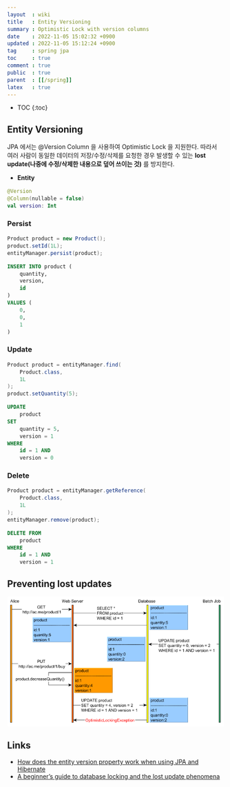 ```yaml
---
layout  : wiki
title   : Entity Versioning
summary : Optimistic Lock with version columns
date    : 2022-11-05 15:02:32 +0900
updated : 2022-11-05 15:12:24 +0900
tag     : spring jpa
toc     : true
comment : true
public  : true
parent  : [[/spring]]
latex   : true
---
```

* TOC
{:toc}

## Entity Versioning

JPA 에서는 @Version Column 을 사용하여 Optimistic Lock 을 지원한다. 따라서 여러 사람이 동일한 데이터의 저장/수정/삭제를 요청한 경우 발생할 수 있는 __lost update(나중에 수정/삭제한 내용으로 덮어 쓰이는 것)__ 를 방지한다.

- __Entity__

```kotlin
@Version
@Column(nullable = false)
val version: Int
```

### Persist

```java
Product product = new Product();
product.setId(1L);
entityManager.persist(product);
```
```sql
INSERT INTO product (
    quantity,
    version,
    id
)
VALUES (
    0,
    0,
    1
)
```

### Update

```java
Product product = entityManager.find(
    Product.class,
    1L
);
product.setQuantity(5);
```

```sql
UPDATE
    product
SET
    quantity = 5,
    version = 1
WHERE
    id = 1 AND
    version = 0
```

### Delete

```java
Product product = entityManager.getReference(
    Product.class,
    1L
);
entityManager.remove(product);
```
```sql
DELETE FROM
    product
WHERE
    id = 1 AND
    version = 1
```

## Preventing lost updates

![](/resource/wiki/spring-jpa-version/optimistic.png)

## Links

- [How does the entity version property work when using JPA and Hibernate](https://vladmihalcea.com/jpa-entity-version-property-hibernate/)
- [A beginner’s guide to database locking and the lost update phenomena](https://vladmihalcea.com/a-beginners-guide-to-database-locking-and-the-lost-update-phenomena/)
